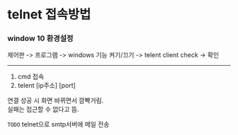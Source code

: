 
# telnet 접속방법


### window 10 환경설정
제어판 -> 프로그램 -> windows 기능 켜기/끄기 -> telent client check -> 확인  

---
1. cmd 접속  
2. telent [ip주소] [port]  

연결 성공 시 화면 바뀌면서 깜빡거림.  
실패는 접근할 수 없다고 뜸.  


`TODO`
telnet으로 smtp서버에 메일 전송  

